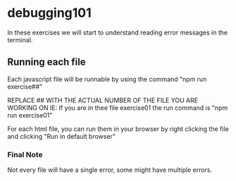 # debugging101

In these exercises we will start to understand reading error messages in the terminal.

## Running each file

Each javascript file will be runnable by using the command "npm run exercise##"

REPLACE ## WITH THE ACTUAL NUMBER OF THE FILE YOU ARE WORKING ON
IE: If you are in thee file exercise01 the run command is "npm run exercise01"

For each html file, you can run them in your browser by right clicking the file and clicking "Run in default browser"

### Final Note
Not every file will have a single error, some might have multiple errors.